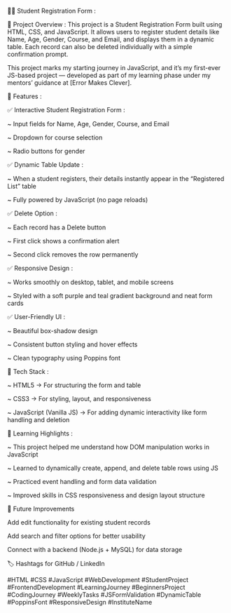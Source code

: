 🧑‍💻 Student Registration Form :

📘 Project Overview :
This project is a Student Registration Form built using HTML, CSS, and JavaScript.
It allows users to register student details like Name, Age, Gender, Course, and Email, and displays them in a dynamic table. Each record can also be deleted individually with a simple confirmation prompt.

This project marks my starting journey in JavaScript, and it’s my first-ever JS-based project — developed as part of my learning phase under my mentors’ guidance at [Error Makes Clever].

🧩 Features :

✅ Interactive Student Registration Form :

~ Input fields for Name, Age, Gender, Course, and Email

~ Dropdown for course selection

~ Radio buttons for gender

✅ Dynamic Table Update :

~ When a student registers, their details instantly appear in the “Registered List” table

~ Fully powered by JavaScript (no page reloads)

✅ Delete Option :

~ Each record has a Delete button

~ First click shows a confirmation alert

~ Second click removes the row permanently

✅ Responsive Design :

~ Works smoothly on desktop, tablet, and mobile screens

~ Styled with a soft purple and teal gradient background and neat form cards

✅ User-Friendly UI :

~ Beautiful box-shadow design

~ Consistent button styling and hover effects

~ Clean typography using Poppins font


🧱 Tech Stack :

~ HTML5 → For structuring the form and table

~ CSS3 → For styling, layout, and responsiveness

~ JavaScript (Vanilla JS) → For adding dynamic interactivity like form handling and deletion


🧠 Learning Highlights :

~ This project helped me understand how DOM manipulation works in JavaScript

~ Learned to dynamically create, append, and delete table rows using JS

~ Practiced event handling and form data validation

~ Improved skills in CSS responsiveness and design layout structure



🚀 Future Improvements

Add edit functionality for existing student records

Add search and filter options for better usability

Connect with a backend (Node.js + MySQL) for data storage



🏷️ Hashtags for GitHub / LinkedIn

#HTML #CSS #JavaScript #WebDevelopment #StudentProject #FrontendDevelopment #LearningJourney #BeginnersProject #CodingJourney #WeeklyTasks #JSFormValidation #DynamicTable #PoppinsFont #ResponsiveDesign #InstituteName
